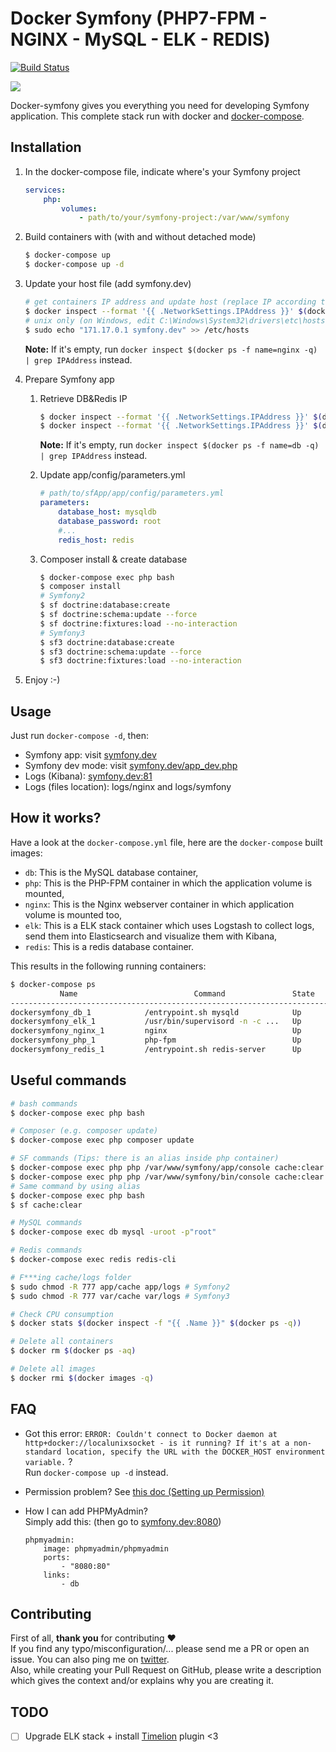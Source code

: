 # Docker Symfony (PHP7-FPM - NGINX - MySQL - ELK - REDIS)

[![Build Status](https://travis-ci.org/maxpou/docker-symfony.svg?branch=master)](https://travis-ci.org/maxpou/docker-symfony)

![](http://www.maxpou.fr/images/articles/symfony-docker/schema-v2.png)

Docker-symfony gives you everything you need for developing Symfony application. This complete stack run with docker and [docker-compose](https://docs.docker.com/compose/).

## Installation

1. In the docker-compose file, indicate where's your Symfony project

    ```yml
    services:
        php:
            volumes:
                - path/to/your/symfony-project:/var/www/symfony
    ```

2. Build containers with (with and without detached mode)

    ```bash
    $ docker-compose up
    $ docker-compose up -d
    ```

3. Update your host file (add symfony.dev)

    ```bash
    # get containers IP address and update host (replace IP according to your configuration)
    $ docker inspect --format '{{ .NetworkSettings.IPAddress }}' $(docker ps -f name=nginx -q)
    # unix only (on Windows, edit C:\Windows\System32\drivers\etc\hosts)
    $ sudo echo "171.17.0.1 symfony.dev" >> /etc/hosts
    ```

    **Note:** If it's empty, run `docker inspect $(docker ps -f name=nginx -q) | grep IPAddress` instead.

4. Prepare Symfony app
    1. Retrieve DB&Redis IP

        ```bash
        $ docker inspect --format '{{ .NetworkSettings.IPAddress }}' $(docker ps -f name=db -q)
        $ docker inspect --format '{{ .NetworkSettings.IPAddress }}' $(docker ps -f name=redis -q)
        ```

        **Note:** If it's empty, run `docker inspect $(docker ps -f name=db -q) | grep IPAddress` instead.

    2. Update app/config/parameters.yml

        ```yml
        # path/to/sfApp/app/config/parameters.yml
        parameters:
            database_host: mysqldb
            database_password: root
            #...
            redis_host: redis
        ```

    3. Composer install & create database

        ```bash
        $ docker-compose exec php bash
        $ composer install
        # Symfony2
        $ sf doctrine:database:create
        $ sf doctrine:schema:update --force
        $ sf doctrine:fixtures:load --no-interaction
        # Symfony3
        $ sf3 doctrine:database:create
        $ sf3 doctrine:schema:update --force
        $ sf3 doctrine:fixtures:load --no-interaction
        ```

5. Enjoy :-)

## Usage

Just run `docker-compose -d`, then:

* Symfony app: visit [symfony.dev](http://symfony.dev)  
* Symfony dev mode: visit [symfony.dev/app_dev.php](http://symfony.dev/app_dev.php)  
* Logs (Kibana): [symfony.dev:81](http://symfony.dev:81)
* Logs (files location): logs/nginx and logs/symfony

## How it works?

Have a look at the `docker-compose.yml` file, here are the `docker-compose` built images:

* `db`: This is the MySQL database container,
* `php`: This is the PHP-FPM container in which the application volume is mounted,
* `nginx`: This is the Nginx webserver container in which application volume is mounted too,
* `elk`: This is a ELK stack container which uses Logstash to collect logs, send them into Elasticsearch and visualize them with Kibana,
* `redis`: This is a redis database container.

This results in the following running containers:

```bash
$ docker-compose ps
           Name                          Command               State              Ports            
--------------------------------------------------------------------------------------------------
dockersymfony_db_1            /entrypoint.sh mysqld            Up      0.0.0.0:3306->3306/tcp      
dockersymfony_elk_1           /usr/bin/supervisord -n -c ...   Up      0.0.0.0:81->80/tcp          
dockersymfony_nginx_1         nginx                            Up      443/tcp, 0.0.0.0:80->80/tcp
dockersymfony_php_1           php-fpm                          Up      0.0.0.0:9000->9000/tcp      
dockersymfony_redis_1         /entrypoint.sh redis-server      Up      0.0.0.0:6379->6379/tcp      
```

## Useful commands

```bash
# bash commands
$ docker-compose exec php bash

# Composer (e.g. composer update)
$ docker-compose exec php composer update

# SF commands (Tips: there is an alias inside php container)
$ docker-compose exec php php /var/www/symfony/app/console cache:clear # Symfony2
$ docker-compose exec php php /var/www/symfony/bin/console cache:clear # Symfony3
# Same command by using alias
$ docker-compose exec php bash
$ sf cache:clear

# MySQL commands
$ docker-compose exec db mysql -uroot -p"root"

# Redis commands
$ docker-compose exec redis redis-cli

# F***ing cache/logs folder
$ sudo chmod -R 777 app/cache app/logs # Symfony2
$ sudo chmod -R 777 var/cache var/logs # Symfony3

# Check CPU consumption
$ docker stats $(docker inspect -f "{{ .Name }}" $(docker ps -q))

# Delete all containers
$ docker rm $(docker ps -aq)

# Delete all images
$ docker rmi $(docker images -q)
```

## FAQ

* Got this error: `ERROR: Couldn't connect to Docker daemon at http+docker://localunixsocket - is it running?
If it's at a non-standard location, specify the URL with the DOCKER_HOST environment variable.` ?  
Run `docker-compose up -d` instead.

* Permission problem? See [this doc (Setting up Permission)](http://symfony.com/doc/current/book/installation.html#checking-symfony-application-configuration-and-setup)

* How I can add PHPMyAdmin?  
Simply add this: (then go to [symfony.dev:8080](http://symfony.dev:8080))

    ```
    phpmyadmin:
        image: phpmyadmin/phpmyadmin
        ports:
            - "8080:80"
        links:
            - db
    ```


## Contributing

First of all, **thank you** for contributing ♥  
If you find any typo/misconfiguration/... please send me a PR or open an issue. You can also ping me on [twitter](https://twitter.com/_maxpou).  
Also, while creating your Pull Request on GitHub, please write a description which gives the context and/or explains why you are creating it.


## TODO

- [ ] Upgrade ELK stack + install [Timelion](https://github.com/elastic/timelion) plugin <3
